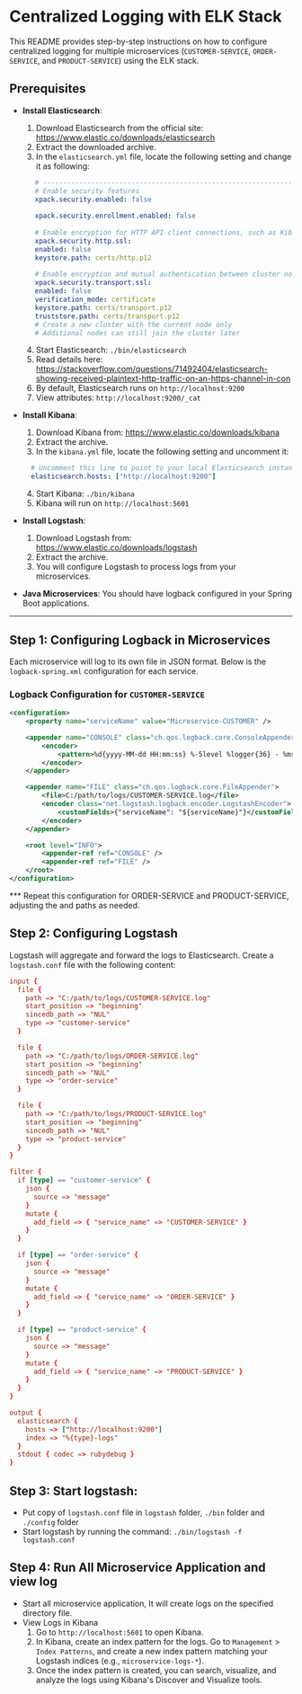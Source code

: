 # Centralized Logging with ELK Stack

This README provides step-by-step instructions on how to configure centralized logging for multiple microservices (`CUSTOMER-SERVICE`, `ORDER-SERVICE`, and `PRODUCT-SERVICE`) using the ELK stack.

## Prerequisites

- **Install Elasticsearch**: 
    1. Download Elasticsearch from the official site: https://www.elastic.co/downloads/elasticsearch
    2. Extract the downloaded archive.
    3. In the `elasticsearch.yml` file, locate the following setting and change it as following:
     ```yaml
        # --------------------------------------------------------------------------------
        # Enable security features
        xpack.security.enabled: false
        
        xpack.security.enrollment.enabled: false
        
        # Enable encryption for HTTP API client connections, such as Kibana, Logstash, and Agents
        xpack.security.http.ssl:
        enabled: false
        keystore.path: certs/http.p12
        
        # Enable encryption and mutual authentication between cluster nodes
        xpack.security.transport.ssl:
        enabled: false
        verification_mode: certificate
        keystore.path: certs/transport.p12
        truststore.path: certs/transport.p12
        # Create a new cluster with the current node only
        # Additional nodes can still join the cluster later
  
     ```
    4. Start Elasticsearch: `./bin/elasticsearch`
    5. Read details here: https://stackoverflow.com/questions/71492404/elasticsearch-showing-received-plaintext-http-traffic-on-an-https-channel-in-con
    6. By default, Elasticsearch runs on `http://localhost:9200`
    7. View attributes: `http://localhost:9200/_cat`


- **Install Kibana**:
    1. Download Kibana from: https://www.elastic.co/downloads/kibana
    2. Extract the archive.
    3. In the `kibana.yml` file, locate the following setting and uncomment it:

    ```yaml
      # Uncomment this line to point to your local Elasticsearch instance
      elasticsearch.hosts: ["http://localhost:9200"]
    ```
    4. Start Kibana: `./bin/kibana`
    5. Kibana will run on `http://localhost:5601`

- **Install Logstash**:
    1. Download Logstash from: https://www.elastic.co/downloads/logstash
    2. Extract the archive.
    3. You will configure Logstash to process logs from your microservices.

- **Java Microservices**: You should have logback configured in your Spring Boot applications.

---

## Step 1: Configuring Logback in Microservices

Each microservice will log to its own file in JSON format. Below is the `logback-spring.xml` configuration for each service.

### Logback Configuration for `CUSTOMER-SERVICE`

```xml
<configuration>
    <property name="serviceName" value="Microservice-CUSTOMER" />

    <appender name="CONSOLE" class="ch.qos.logback.core.ConsoleAppender">
        <encoder>
            <pattern>%d{yyyy-MM-dd HH:mm:ss} %-5level %logger{36} - %msg%n</pattern>
        </encoder>
    </appender>

    <appender name="FILE" class="ch.qos.logback.core.FileAppender">
        <file>C:/path/to/logs/CUSTOMER-SERVICE.log</file>
        <encoder class="net.logstash.logback.encoder.LogstashEncoder">
            <customFields>{"serviceName": "${serviceName}"}</customFields>
        </encoder>
    </appender>

    <root level="INFO">
        <appender-ref ref="CONSOLE" />
        <appender-ref ref="FILE" />
    </root>
</configuration>
```

*** Repeat this configuration for ORDER-SERVICE and PRODUCT-SERVICE, adjusting the <property> and <file> paths as needed.

## Step 2: Configuring Logstash
Logstash will aggregate and forward the logs to Elasticsearch.
Create a `logstash.conf` file with the following content:

```conf
input {
  file {
    path => "C:/path/to/logs/CUSTOMER-SERVICE.log"
    start_position => "beginning"
    sincedb_path => "NUL"
    type => "customer-service"
  }

  file {
    path => "C:/path/to/logs/ORDER-SERVICE.log"
    start_position => "beginning"
    sincedb_path => "NUL"
    type => "order-service"
  }

  file {
    path => "C:/path/to/logs/PRODUCT-SERVICE.log"
    start_position => "beginning"
    sincedb_path => "NUL"
    type => "product-service"
  }
}

filter {
  if [type] == "customer-service" {
    json {
      source => "message"
    }
    mutate {
      add_field => { "service_name" => "CUSTOMER-SERVICE" }
    }
  }

  if [type] == "order-service" {
    json {
      source => "message"
    }
    mutate {
      add_field => { "service_name" => "ORDER-SERVICE" }
    }
  }

  if [type] == "product-service" {
    json {
      source => "message"
    }
    mutate {
      add_field => { "service_name" => "PRODUCT-SERVICE" }
    }
  }
}

output {
  elasticsearch {
    hosts => ["http://localhost:9200"]
    index => "%{type}-logs"
  }
  stdout { codec => rubydebug }
}

```
## Step 3: Start logstash:
* Put copy of `logstash.conf` file in `logstash` folder, `./bin` folder and `./config` folder
* Start logstash by running the command: `./bin/logstash -f logstash.conf`

## Step 4: Run All Microservice Application and view log
* Start all microservice application, It will create logs on the specified directory file.
* View Logs in Kibana
  1. Go to `http://localhost:5601` to open Kibana.
  2. In Kibana, create an index pattern for the logs. Go to `Management` > `Index Patterns`, and create a new index pattern matching your Logstash indices (e.g., `microservice-logs-*`).
  3. Once the index pattern is created, you can search, visualize, and analyze the logs using Kibana's Discover and Visualize tools.
